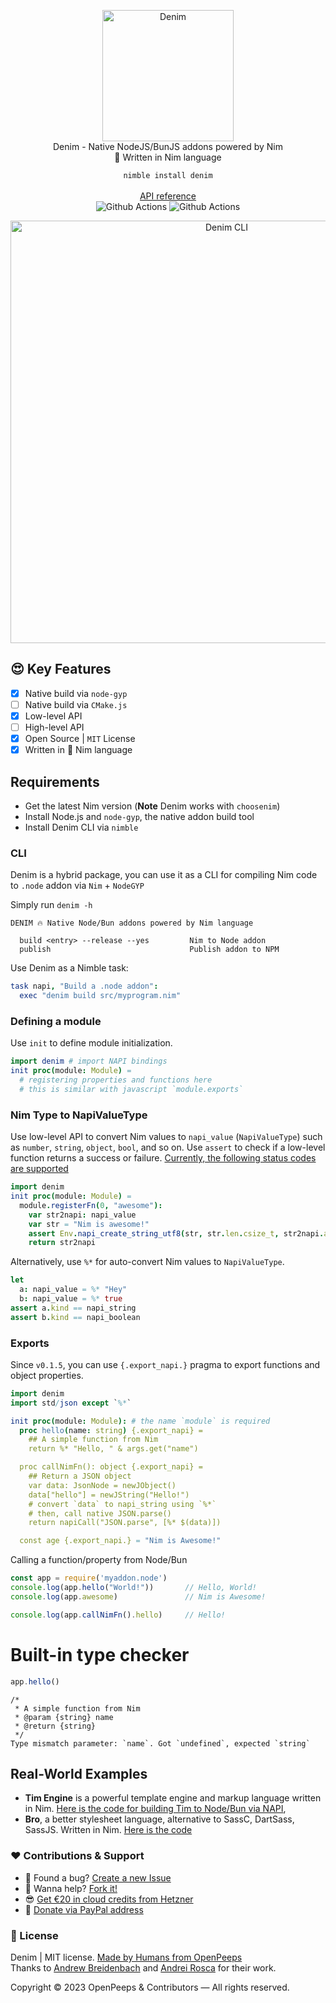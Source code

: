 <p align="center">
  <img src="https://github.com/openpeeps/denim/blob/main/.github/denim.png" alt="Denim" width="210px" height="210px"><br>
  Denim - Native NodeJS/BunJS addons powered by Nim<br>👑 Written in Nim language
</p>

<p align="center">
  <code>nimble install denim</code><br><br>
  <a href="https://openpeeps.github.io/denim">API reference</a><br>
  <img src="https://github.com/openpeeps/denim/workflows/test/badge.svg" alt="Github Actions">  <img src="https://github.com/openpeeps/denim/workflows/docs/badge.svg" alt="Github Actions">
</p>

<p align="center">
  <img src="https://github.com/openpeeps/denim/blob/main/.github/denim-cli-screen.png" alt="Denim CLI" width="676px">
</p>

## 😍 Key Features
- [x] Native build via `node-gyp`
- [ ] Native build via `CMake.js`
- [x] Low-level API
- [ ] High-level API
- [x] Open Source | `MIT` License
- [x] Written in 👑 Nim language

## Requirements
- Get the latest Nim version (**Note** Denim works with `choosenim`)
- Install Node.js and `node-gyp`, the native addon build tool
- Install Denim CLI via `nimble`

### CLI
Denim is a hybrid package, you can use it as a CLI for compiling Nim code to `.node` addon via `Nim` + `NodeGYP`

Simply run `denim -h`
```
DENIM 🔥 Native Node/Bun addons powered by Nim language

  build <entry> --release --yes         Nim to Node addon
  publish                               Publish addon to NPM
```


Use Denim as a Nimble task:
```nim
task napi, "Build a .node addon":
  exec "denim build src/myprogram.nim"
```

### Defining a module

Use `init` to define module initialization.
```nim
import denim # import NAPI bindings 
init proc(module: Module) =
  # registering properties and functions here
  # this is similar with javascript `module.exports`
```

### Nim Type to NapiValueType
Use low-level API to convert Nim values to `napi_value` (`NapiValueType`) such as `number`, `string`, `object`, `bool`, and so on.
Use `assert` to check if a low-level function returns a success or failure. [Currently, the following status codes are supported](https://nodejs.org/api/n-api.html#napi_status)

```nim
import denim
init proc(module: Module) =
  module.registerFn(0, "awesome"):
    var str2napi: napi_value
    var str = "Nim is awesome!"
    assert Env.napi_create_string_utf8(str, str.len.csize_t, str2napi.addr) 
    return str2napi
```

Alternatively, use `%*` for auto-convert Nim values to `NapiValueType`.
```nim
let
  a: napi_value = %* "Hey"
  b: napi_value = %* true
assert a.kind == napi_string
assert b.kind == napi_boolean
```

### Exports
Since `v0.1.5`, you can use `{.export_napi.}` pragma to export functions and object properties.

```nim
import denim
import std/json except `%*`

init proc(module: Module): # the name `module` is required
  proc hello(name: string) {.export_napi} =
    ## A simple function from Nim
    return %* "Hello, " & args.get("name")

  proc callNimFn(): object {.export_napi} =
    ## Return a JSON object
    var data: JsonNode = newJObject()
    data["hello"] = newJString("Hello!")
    # convert `data` to napi_string using `%*`
    # then, call native JSON.parse() 
    return napiCall("JSON.parse", [%* $(data)])

  const age {.export_napi.} = "Nim is Awesome!"
```

Calling a function/property from Node/Bun
```js
const app = require('myaddon.node')
console.log(app.hello("World!"))       // Hello, World!
console.log(app.awesome)               // Nim is Awesome!

console.log(app.callNimFn().hello)     // Hello!
```

# Built-in type checker
```js
app.hello()
```

```
/*
 * A simple function from Nim
 * @param {string} name
 * @return {string}
 */
Type mismatch parameter: `name`. Got `undefined`, expected `string`
```


## Real-World Examples
- **Tim Engine** is a powerful template engine and markup language written in Nim. [Here is the code for building Tim to Node/Bun via NAPI](https://github.com/openpeeps/tim/blob/main/src/tim.nim#L8-L133), 
- **Bro**, a better stylesheet language, alternative to SassC, DartSass, SassJS. Written in Nim. [Here is the code](https://github.com/openpeeps/bro/blob/main/src/bro.nim#L6)

### ❤ Contributions & Support
- 🐛 Found a bug? [Create a new Issue](https://github.com/openpeeps/denim/issues)
- 👋 Wanna help? [Fork it!](https://github.com/openpeeps/denim/fork)
- 😎 [Get €20 in cloud credits from Hetzner](https://hetzner.cloud/?ref=Hm0mYGM9NxZ4)
- 🥰 [Donate via PayPal address](https://www.paypal.com/donate/?hosted_button_id=RJK3ZTDWPL55C)

### 🎩 License
Denim | MIT license. [Made by Humans from OpenPeeps](https://github.com/openpeeps)<br>
Thanks to [Andrew Breidenbach](https://github.com/AjBreidenbach) and [Andrei Rosca](https://github.com/andi23rosca) for their work.<br>

Copyright &copy; 2023 OpenPeeps & Contributors &mdash; All rights reserved.
